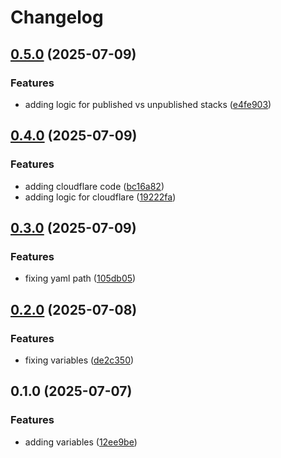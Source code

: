 # Changelog

## [0.5.0](https://github.com/Gravitas-Security/portainer_module/compare/v0.4.0...v0.5.0) (2025-07-09)


### Features

* adding logic for published vs unpublished stacks ([e4fe903](https://github.com/Gravitas-Security/portainer_module/commit/e4fe90335a45c91e09ba238d1041bc93cfd5e8f8))

## [0.4.0](https://github.com/Gravitas-Security/portainer_module/compare/v0.3.1...v0.4.0) (2025-07-09)


### Features

* adding cloudflare code ([bc16a82](https://github.com/Gravitas-Security/portainer_module/commit/bc16a82305cfc8d173ae2fefc4867f120c37a0e6))
* adding logic for cloudflare ([19222fa](https://github.com/Gravitas-Security/portainer_module/commit/19222fae167f37cdc1964d48bbae604805dfdc01))

## [0.3.0](https://github.com/Gravitas-Security/portainer_module/compare/v0.2.1...v0.3.0) (2025-07-09)


### Features

* fixing yaml path ([105db05](https://github.com/Gravitas-Security/portainer_module/commit/105db056c28dfe8ffa78db9c4e200530ce2ef926))

## [0.2.0](https://github.com/Gravitas-Security/portainer_module/compare/v0.1.0...v0.2.0) (2025-07-08)


### Features

* fixing variables ([de2c350](https://github.com/Gravitas-Security/portainer_module/commit/de2c350b34a0a88f774991658150bafef6711df1))

## 0.1.0 (2025-07-07)


### Features

* adding variables ([12ee9be](https://github.com/Gravitas-Security/portainer_module/commit/12ee9be2e226148ebf1c6e808398dd293700b493))
